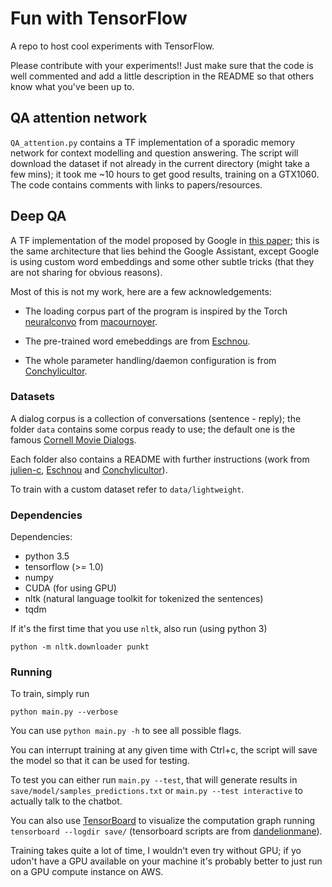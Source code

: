 # Fun with TensorFlow

A repo to host cool experiments with TensorFlow.

Please contribute with your experiments!!
Just make sure that the code is well commented and add a little description in the README so that others know what you've been up to.

## QA attention network

`QA_attention.py` contains a TF implementation of a sporadic memory network for context modelling and question answering. The script will download the dataset if not already in the current directory (might take a few mins); it took me ~10 hours to get good results, training on a GTX1060. The code contains comments with links to papers/resources.

## Deep QA

A TF implementation of the model proposed by Google in [this paper](http://arxiv.org/abs/1506.05869); this is the same architecture that lies behind the Google Assistant, except Google is using custom word embeddings and some other subtle tricks (that they are not sharing for obvious reasons).

Most of this is not my work, here are a few acknowledgements:

- The loading corpus part of the program is inspired by the Torch [neuralconvo](https://github.com/macournoyer/neuralconvo) from [macournoyer](https://github.com/macournoyer).

- The pre-trained word emebeddings are from [Eschnou](https://github.com/eschnou).

- The whole parameter handling/daemon configuration is from [Conchylicultor](https://github.com/Conchylicultor).

### Datasets

A dialog corpus is a collection of conversations (sentence - reply); the folder `data` contains some corpus ready to use; the default one is the famous [Cornell Movie Dialogs](http://www.cs.cornell.edu/~cristian/Cornell_Movie-Dialogs_Corpus.html).

Each folder also contains a README with further instructions (work from [julien-c](https://github.com/julien-c), [Eschnou](https://github.com/eschnou) and [Conchylicultor](https://github.com/Conchylicultor)).

To train with a custom dataset refer to `data/lightweight`.

### Dependencies

Dependencies:
* python 3.5
* tensorflow (>= 1.0)
* numpy
* CUDA (for using GPU)
* nltk (natural language toolkit for tokenized the sentences)
* tqdm

If it's the first time that you use `nltk`, also run (using python 3)
```
python -m nltk.downloader punkt
```

### Running

To train, simply run
```
python main.py --verbose
```

You can use `python main.py -h` to see all possible flags.

You can interrupt training at any given time with Ctrl+c, the script will save the model so that it can be used for testing.

To test you can either run `main.py --test`, that will generate results in `save/model/samples_predictions.txt` or `main.py --test interactive` to actually talk to the chatbot.

You can also use [TensorBoard](https://www.tensorflow.org/how_tos/summaries_and_tensorboard/) to visualize the computation graph running `tensorboard --logdir save/` (tensorboard scripts are from [dandelionmane](https://github.com/dandelionmane)).

Training takes quite a lot of time, I wouldn't even try without GPU; if yo udon't have a GPU available on your machine it's probably better to just run on a GPU compute instance on AWS.
